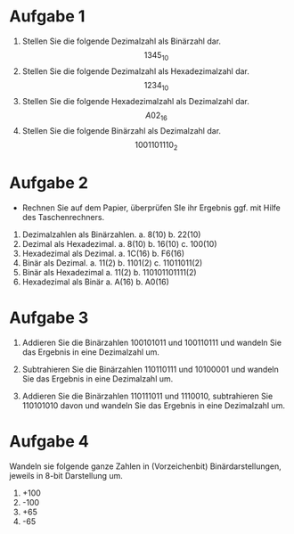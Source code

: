 # Aufgabe 1

1. Stellen Sie die folgende Dezimalzahl als Binärzahl dar. 
$$
1345_{10}
$$
2. Stellen Sie die folgende Dezimalzahl als Hexadezimalzahl dar.
$$
1234_{10}
$$
3. Stellen Sie die folgende Hexadezimalzahl als Dezimalzahl dar.
$$
A02_{16}
$$
4. Stellen Sie die folgende Binärzahl als Dezimalzahl dar.
$$
1001101110_{2}
$$

# Aufgabe 2
- Rechnen Sie auf dem Papier, überprüfen SIe ihr Ergebnis ggf. mit Hilfe des Taschenrechners.

1. Dezimalzahlen als Binärzahlen.
    a. 8(10)
    b. 22(10)
2. Dezimal als Hexadezimal.
    a. 8(10)
    b. 16(10)
    c. 100(10)
3. Hexadezimal als Dezimal.
    a. 1C(16)
    b. F6(16)
4. Binär als Dezimal.
    a. 11(2)
    b. 1101(2)
    c. 11011011(2)
5. Binär als Hexadezimal
    a. 11(2)
    b. 110101101111(2)
6. Hexadezimal als Binär
    a. A(16)
    b. A0(16)

# Aufgabe 3
1. Addieren Sie die Binärzahlen 100101011 und 100110111 und wandeln Sie das Ergebnis in eine Dezimalzahl um.

2. Subtrahieren Sie die Binärzahlen 110110111 und 10100001 und wandeln Sie das Ergebnis in eine Dezimalzahl um.

3. Addieren Sie die Binärzahlen 110111011 und 1110010, subtrahieren Sie 110101010 davon und wandeln Sie das Ergebnis in eine Dezimalzahl um.

# Aufgabe 4
Wandeln sie folgende ganze Zahlen in (Vorzeichenbit) Binärdarstellungen, jeweils in 8-bit Darstellung um.
1. +100
2. -100
3. +65
4. -65
